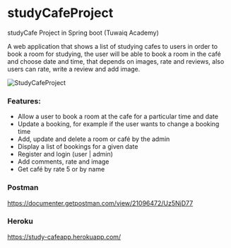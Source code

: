 # studyCafeProject
studyCafe Project in Spring boot (Tuwaiq Academy)



A web application that shows a list of studying cafes to users in order to book a room for studying, the user will be able to book a room in the café and choose date and time, that depends on images, rate and reviews, also users can rate, write a review and add image.


![StudyCafeProject](https://user-images.githubusercontent.com/103144221/173203665-c8634882-1707-4c95-aa07-e8dbf82b6a91.png)


### Features:
- Allow a user to book a room at the cafe for a particular time and date
- Update a booking, for example if the user wants to change a booking time
- Add, update and delete a room or café by the admin
- Display a list of bookings for a given date
- Register and login (user | admin)
- Add comments, rate and image
- Get café by rate 5 or by name


### Postman

https://documenter.getpostman.com/view/21096472/Uz5NjD77

### Heroku

https://study-cafeapp.herokuapp.com/ 
